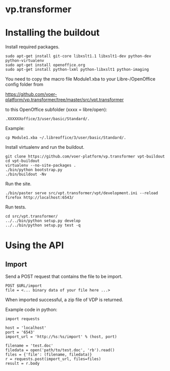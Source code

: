vp.transformer
==============

Installing the buildout
=======================

Install required packages.

    sudo apt-get install git-core libxslt1.1 libxslt1-dev python-dev python-virtualenv
    sudo apt-get install openoffice.org
    sudo apt-get install python-lxml python-libxslt1 python-imaging

You need to copy the macro file Module1.xba to your Libre-/OpenOffice config folder from

https://github.com/voer-platform/vp.transformer/tree/master/src/vpt.transformer

to this OpenOffice subfolder (xxxx = libre/open):

    .XXXXXXoffice/3/user/basic/Standard/.

Example:

    cp Module1.xba ~/.libreoffice/3/user/basic/Standard/.

Install virtualenv and run the buildout.

    git clone https://github.com/voer-platform/vp.transformer vpt-buildout
    cd vpt-buildout
    virtualenv --no-site-packages .
    ./bin/python bootstrap.py
    ./bin/buildout -Nv

Run the site.

    ./bin/paster serve src/vpt.transformer/vpt/development.ini --reload
    firefox http://localhost:6543/

Run tests.

    cd src/vpt.transformer/
    ../../bin/python setup.py develop
    ../../bin/python setup.py test -q

Using the API
=============

Import
------

Send a POST request that contains the file to be import.

    POST $URL/import
    file = <... binary data of your file here ...>

When imported successful, a zip file of VDP is returned.

Example code in python:

    import requests

    host = 'localhost'
    port = '6543'
    import_url = 'http://%s:%s/import' % (host, port)

    filename = 'test.doc'
    filedata = open('path/to/test.doc', 'rb').read()
    files = {'file': (filename, filedata)}
    r = requests.post(import_url, files=files)
    result = r.body